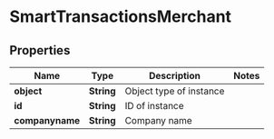 
# SmartTransactionsMerchant

## Properties
Name | Type | Description | Notes
------------ | ------------- | ------------- | -------------
**object** | **String** | Object type of instance | 
**id** | **String** | ID of instance | 
**companyname** | **String** | Company name | 



